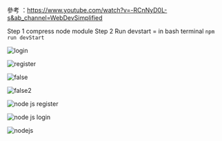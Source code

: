 參考 ：https://www.youtube.com/watch?v=-RCnNyD0L-s&ab_channel=WebDevSimplified

Step 1 compress node module
Step 2 Run devstart = in bash terminal `npm run devStart`

![login](https://user-images.githubusercontent.com/99935414/211195078-a52308ea-3abb-4aa3-b231-c4715131ffef.png)

![register](https://user-images.githubusercontent.com/99935414/211195084-63e8ce64-5574-4f2a-9e78-0a879e4977c5.png)

![false](https://user-images.githubusercontent.com/99935414/211204351-67721f99-8912-4656-854c-9bba130bbd2a.png)

![false2](https://user-images.githubusercontent.com/99935414/211204366-34452a79-a8ea-4149-ad6c-137208e20f58.png)

![node js register](https://user-images.githubusercontent.com/99935414/211204271-48124d8f-c6c9-4ed0-816f-a65beed3f87f.png)

![node js login](https://user-images.githubusercontent.com/99935414/211204275-f0fb6eab-dc95-4643-883f-d4167fbd07a2.png)

![nodejs](https://user-images.githubusercontent.com/99935414/211195086-e0076427-0aad-40ad-ad3b-5045e5a8ef61.png)

